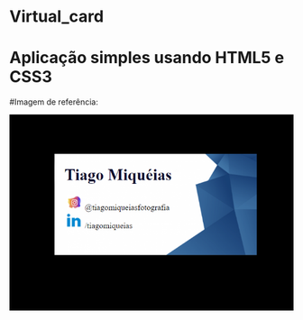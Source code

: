 # Virtual_card

# Aplicação simples usando HTML5 e CSS3

#Imagem de referência: 

![Imagem_Referência](https://github.com/TiagoMiqueiasMG/Virtual_card/blob/45f323f4be89cbf4ec9a8dae49e16d191ec5c5fe/assets/Imagem.PNG)
